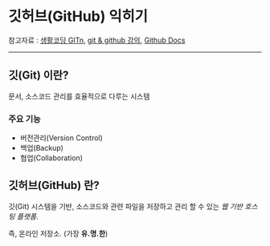 깃허브(GitHub) 익히기
=====================


참고자료 : [생활코딩 GITn](https://opentutorials.org/course/2708/15465), 
[git & github 강의](https://dwaejinho.tistory.com/entry/GIT-GitThe-Information-Manager-from-Hell-%EA%B9%83%EA%B3%BC-%EA%B9%83%ED%97%88%EB%B8%8C#3.%20%EA%B9%83%EC%9D%98%20%EC%95%84%EB%B2%84%EC%A7%80%20%EB%A6%AC%EB%88%84%EC%8A%A4-1), [Github Docs](https://docs.github.com/ko/get-started)


***

## 깃(Git) 이란?
문서, 소스코드 관리를 효율적으로 다루는 시스템

### 주요 기능
- 버전관리(Version Control)
- 백업(Backup)
- 협업(Collaboration)

## 깃허브(GitHub) 란?
깃(Git) 시스템을 기반, 소스코드와 관련 파일을 저장하고 관리 할 수 있는 _웹 기반 호스팅 플랫폼_.

즉, 온라인 저장소. (가장 __유.명.한__)













